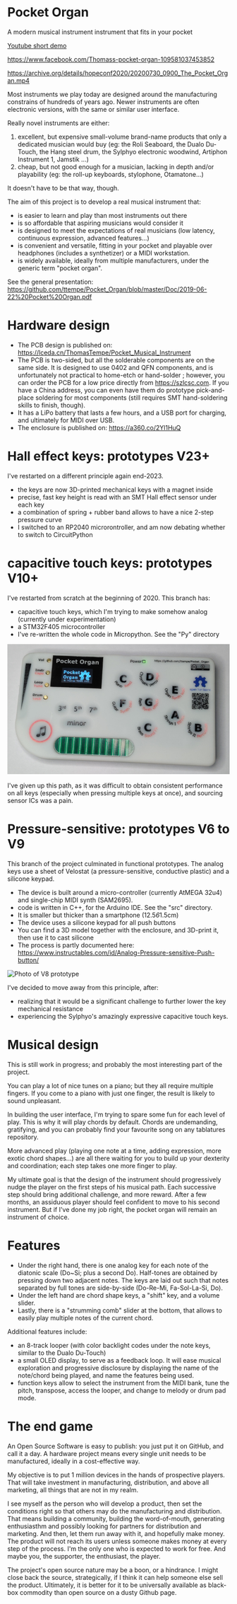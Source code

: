 # Pocket Organ

A modern musical instrument instrument that fits in your pocket

[Youtube short demo](https://youtu.be/zmRsJwuGusI)

https://www.facebook.com/Thomass-pocket-organ-109581037453852

https://archive.org/details/hopeconf2020/20200730_0900_The_Pocket_Organ.mp4

Most instruments we play today are designed around the manufacturing constrains of hundreds of years ago.
Newer instruments are often electronic versions, with the same or similar user interface.

Really novel instruments are either:
1. excellent, but expensive small-volume brand-name products that only a dedicated musician would buy (eg: the Roli Seaboard, the Dualo Du-Touch, the Hang steel drum, the Sylphyo electronic woodwind, Artiphon Instrument 1, Jamstik ...)
2. cheap, but not good enough for a musician, lacking in depth and/or playability (eg: the roll-up keyboards, stylophone, Otamatone...)

It doesn't have to be that way, though.

The aim of this project is to develop a real musical instrument that:
* is easier to learn and play than most instruments out there
* is so affordable that aspiring musicians would consider it
* is designed to meet the expectations of real musicians (low latency, continuous expression, advanced features...)
* is convenient and versatile, fitting in your pocket and playable over headphones (includes a synthetizer) or a MIDI workstation.
* is widely available, ideally from multiple manufacturers, under the generic term "pocket organ".

See the general presentation: https://github.com/ttempe/Pocket_Organ/blob/master/Doc/2019-06-22%20Pocket%20Organ.pdf

# Hardware design

* The PCB design is published on: https://lceda.cn/ThomasTempe/Pocket_Musical_Instrument
 * The PCB is two-sided, but all the solderable components are on the same side. It is designed to use 0402 and QFN components, and is unfortunately not practical to home-etch or hand-solder ; however, you can order the PCB for a low price directly from https://szlcsc.com. If you have a China address, you can even have them do prototype pick-and-place soldering for most components (still requires SMT hand-soldering skills to finish, though). 
 * It has a LiPo battery that lasts a few hours, and a USB port for charging, and ultimately for MIDI over USB.
* The enclosure is published on: https://a360.co/2Yl1HuQ

# Hall effect keys: prototypes V23+

I've restarted on a different principle again end-2023.
* the keys are now 3D-printed mechanical keys with a magnet inside
* precise, fast key height is read with an SMT Hall effect sensor under each key
* a combination of spring + rubber band allows to have a nice 2-step pressure curve
* I switched to an RP2040 microrontroller, and am now debating whether to switch to CircuitPython

# capacitive touch keys: prototypes V10+

I've restarted from scratch at the beginning of 2020. This branch has:
* capacitive touch keys, which I'm trying to make somehow analog (currently under experimentation)
* a STM32F405 microcontroller
* I've re-written the whole code in Micropython. See the "Py" directory

![Photo of V12 prototype](https://github.com/ttempe/Pocket_Organ/blob/master/Pictures/V20/pocket_organ_V20.jpg)

I've given up this path, as it was difficult to obtain consistent performance on all keys (especially when pressing multiple keys at once), and sourcing sensor ICs was a pain.

# Pressure-sensitive: prototypes V6 to V9

This branch of the project culminated in functional prototypes.
The analog keys use a sheet of Velostat (a pressure-sensitive, conductive plastic) and a silicone keypad.

* The device is built around a micro-controller (currently AtMEGA 32u4) and single-chip MIDI synth (SAM2695).
* code is written in C++, for the Arduino IDE. See the "src" directory.
* It is smaller but thicker than a smartphone (12.5*6*1.5cm)
* The device uses a silicone keypad for all push buttons
 * You can find a 3D model together with the enclosure, and 3D-print it, then use it to cast silicone
 * The process is partly documented here: https://www.instructables.com/id/Analog-Pressure-sensitive-Push-button/
 
![Photo of V8 prototype](https://github.com/ttempe/Pocket_Organ/blob/master/Pictures/V7/V8_proto_small.PNG)
 
I've decided to move away from this principle, after:
* realizing that it would be a significant challenge to further lower the key mechanical resistance
* experiencing the Sylphyo's amazingly expressive capacitive touch keys.


# Musical design

This is still work in progress; and probably the most interesting part of the project.

You can play a lot of nice tunes on a piano; but they all require multiple fingers. If you come to a piano with just one finger, the result is likely to sound unpleasant.

In building the user interface, I'm trying to spare some fun for each level of play. This is why it will play chords by default. Chords are undemanding, gratifying, and you can probably find your favourite song on any tablatures repository.

More advanced play (playing one note at a time, adding expression, more exotic chord shapes...) are all there waiting for you to build up your dexterity and coordination; each step takes one more finger to play.

My ultimate goal is that the design of the instrument should progressively nudge the player on the first steps of his musical path. Each successive step should bring additional challenge, and more reward. After a few months, an assiduous player should feel confident to move to his second instrument. But if I've done my job right, the pocket organ will remain an instrument of choice.

# Features

* Under the right hand, there is one analog key for each note of the diatonic scale (Do~Si; plus a second Do). Half-tones are obtained by pressing down two adjacent notes. The keys are laid out such that notes separated by full tones are side-by-side (Do-Re-Mi, Fa-Sol-La-Si, Do).
* Under the left hand are chord shape keys, a "shift" key, and a volume slider.
* Lastly, there is a "strumming comb" slider at the bottom, that allows to easily play multiple notes of the current chord.

Additional features include:
* an 8-track looper (with color backlight codes under the note keys, similar to the Dualo Du-Touch)
* a small OLED display, to serve as a feedback loop. It will ease musical exploration and progressive disclosure by displaying the name of the note/chord being played, and name the features being used.
* function keys allow to select the instrument from the MIDI bank, tune the pitch, transpose, access the looper, and change to melody or drum pad mode.

# The end game

An Open Source Software is easy to publish: you just put it on GitHub, and call it a day. A hardware project means every single unit needs to be manufactured, ideally in a cost-effective way. 

My objective is to put 1 million devices in the hands of prospective players. That will take investment in manufacturing, distribution, and above all marketing, all things that are not in my realm.

I see myself as the person who will develop a product, then set the conditions right so that others may do the manufacturing and distribution. That means building a community, building the word-of-mouth, generating enthusiasthm and possibly looking for partners for distribution and marketing. And then, let them run away with it, and hopefully make money. The product will not reach its users unless someone makes money at every step of the process. I'm the only one who is expected to work for free. And maybe you, the supporter, the enthusiast, the player.

The project's open source nature may be a boon, or a hindrance. I might close back the source, strategically, if I think it can help someone else sell the product. Ultimately, it is better for it to be universally available as black-box commodity than open source on a dusty Github page.
